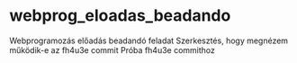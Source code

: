 # webprog_eloadas_beadando
Webprogramozás előadás beadandó feladat
Szerkesztés, hogy megnézem működik-e az fh4u3e commit
Próba fh4u3e commithoz
